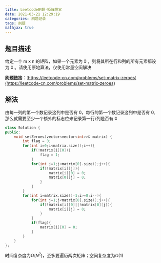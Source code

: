 ```yaml
---
title: Leetcode刷题-矩阵置零
date: 2021-03-21 12:29:19
categories: 刷题记录
tags: 刷题
mathjax: true
---
```


## 题目描述

给定一个 m x n 的矩阵，如果一个元素为 0 ，则将其所在行和列的所有元素都设为 0 。请使用原地算法，仅使用常量空间解决

**刷题链接**：[https://leetcode-cn.com/problems/set-matrix-zeroes](https://leetcode-cn.com/problems/set-matrix-zeroes)

<!--more-->

## 解法

由每一列的第一个数记录这列中是否有 0，每行的第一个数记录这列中是否有 0，那么就需要至少一个额外的标志位来记录第一行/列是否有 0

```C++
class Solution {
public:
    void setZeroes(vector<vector<int>>& matrix) {
        int flag = 0;
        for(int i=0;i<matrix.size();i++){
            if(!matrix[i][0]){
                flag = 1;
            }
            for(int j=1;j<matrix[0].size();j++){
                if(!matrix[i][j]){
                    matrix[i][0] = 0;
                    matrix[0][j] = 0;
                }
            }
        }
        for(int i=matrix.size()-1;i>=0;i--){
            for(int j=1;j<matrix[0].size();j++){
                if(!matrix[i][0]||!matrix[0][j]){
                    matrix[i][j] = 0;
                }
            }
            if(flag){
                matrix[i][0] = 0;
            }
        }
    }
};
```

时间复杂度为$O(N^2)$，至多要遍历两次矩阵；空间复杂度为$O(1)$